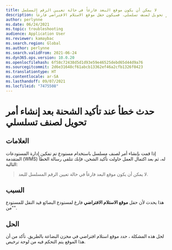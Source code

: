 ```yaml
---
title: لا يمكن أن يكون موقع البعد فارغاً في حالة تعيين الرقم المسلسل
description: إذا تلقيت هذا الخطأ أثناء تأكيد الشحن بعد إنشاء أمر تحويل لصنف تسلسلي، فسيكون حقل موقع الاستلام الافتراضي فارغاً.
author: perlynne
ms.date: 06/24/2021
ms.topic: troubleshooting
audience: Application User
ms.reviewer: kamaybac
ms.search.region: Global
ms.author: perlynne
ms.search.validFrom: 2021-06-24
ms.dyn365.ops.version: 10.0.20
ms.openlocfilehash: 6f58c72438d5d1d93e59e46525debd65d44d9a76
ms.sourcegitcommit: 2d6e31648cf61abcb13362ef46a2cfb1326f0423
ms.translationtype: HT
ms.contentlocale: ar-SA
ms.lasthandoff: 09/07/2021
ms.locfileid: "7475508"
---
```

# <a name="error-when-confirming-shipment-after-creating-a-transfer-order-for-a-serial-item"></a>حدث خطأ عند تأكيد الشحنة بعد إنشاء أمر تحويل لصنف تسلسلي

## <a name="symptoms"></a>العلامات

إذا قمت بإنشاء أمر لصنف مسلسل باستخدام مستودع تم تمكين إدارة المستودعات المتقدمة (WMS) له، ثم بعد اكتمال العمل حاولت تأكيد الشحن، فإنك تتلقى رسالة الخطأ التالية:

> لا يمكن أن يكون موقع البعد فارغاً في حالة تعيين الرقم المسلسل للبعد.

## <a name="cause"></a>السبب

هذا يحدث لأن حقل **موقع الاستلام الافتراضي** فارغ لمستودع البضائع قيد النقل للمستودع "من".

## <a name="resolution"></a>الحل

لحل هذه المشكلة ، حدد موقع استلام افتراضي في مخزن البضاعة بالطريق. تأكد من أن هذا الموقع يتم التحكم فيه من لوحة ترخيص.
